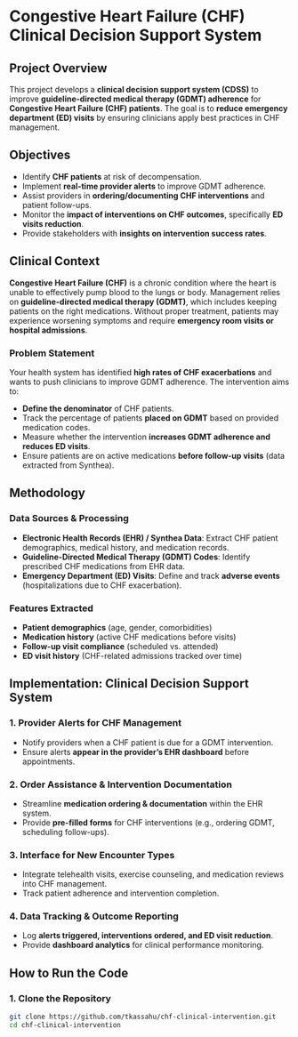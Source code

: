 # Congestive Heart Failure (CHF) Clinical Decision Support System

## Project Overview  
This project develops a **clinical decision support system (CDSS)** to improve **guideline-directed medical therapy (GDMT) adherence** for **Congestive Heart Failure (CHF) patients**. The goal is to **reduce emergency department (ED) visits** by ensuring clinicians apply best practices in CHF management.

## Objectives  
- Identify **CHF patients** at risk of decompensation.  
- Implement **real-time provider alerts** to improve GDMT adherence.  
- Assist providers in **ordering/documenting CHF interventions** and patient follow-ups.  
- Monitor the **impact of interventions on CHF outcomes**, specifically **ED visits reduction**.  
- Provide stakeholders with **insights on intervention success rates**.  

## Clinical Context  
**Congestive Heart Failure (CHF)** is a chronic condition where the heart is unable to effectively pump blood to the lungs or body. Management relies on **guideline-directed medical therapy (GDMT)**, which includes keeping patients on the right medications. Without proper treatment, patients may experience worsening symptoms and require **emergency room visits or hospital admissions**.

### Problem Statement  
Your health system has identified **high rates of CHF exacerbations** and wants to push clinicians to improve GDMT adherence. The intervention aims to:  
- **Define the denominator** of CHF patients.  
- Track the percentage of patients **placed on GDMT** based on provided medication codes.  
- Measure whether the intervention **increases GDMT adherence and reduces ED visits**.  
- Ensure patients are on active medications **before follow-up visits** (data extracted from Synthea).

## Methodology  
### Data Sources & Processing  
- **Electronic Health Records (EHR) / Synthea Data**: Extract CHF patient demographics, medical history, and medication records.  
- **Guideline-Directed Medical Therapy (GDMT) Codes**: Identify prescribed CHF medications from EHR data.  
- **Emergency Department (ED) Visits**: Define and track **adverse events** (hospitalizations due to CHF exacerbation).  

### Features Extracted  
- **Patient demographics** (age, gender, comorbidities)  
- **Medication history** (active CHF medications before visits)  
- **Follow-up visit compliance** (scheduled vs. attended)  
- **ED visit history** (CHF-related admissions tracked over time)  

## Implementation: Clinical Decision Support System  
### 1. Provider Alerts for CHF Management  
- Notify providers when a CHF patient is due for a GDMT intervention.  
- Ensure alerts **appear in the provider’s EHR dashboard** before appointments.  

### 2. Order Assistance & Intervention Documentation  
- Streamline **medication ordering & documentation** within the EHR system.  
- Provide **pre-filled forms** for CHF interventions (e.g., ordering GDMT, scheduling follow-ups).  

### 3. Interface for New Encounter Types  
- Integrate telehealth visits, exercise counseling, and medication reviews into CHF management.  
- Track patient adherence and intervention completion.

### 4. Data Tracking & Outcome Reporting  
- Log **alerts triggered, interventions ordered, and ED visit reduction**.  
- Provide **dashboard analytics** for clinical performance monitoring.  

## How to Run the Code  
### 1. Clone the Repository  
```bash  
git clone https://github.com/tkassahu/chf-clinical-intervention.git  
cd chf-clinical-intervention  
